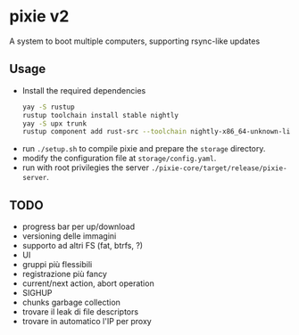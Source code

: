 # pixie v2
A system to boot multiple computers, supporting rsync-like updates

## Usage
* Install the required dependencies
  ```sh
  yay -S rustup
  rustup toolchain install stable nightly
  yay -S upx trunk
  rustup component add rust-src --toolchain nightly-x86_64-unknown-linux-gnu
  ```
* run `./setup.sh` to compile pixie and prepare the `storage` directory.
* modify the configuration file at `storage/config.yaml`.
* run with root privilegies the server `./pixie-core/target/release/pixie-server`.

## TODO
* progress bar per up/download
* versioning delle immagini
* supporto ad altri FS (fat, btrfs, ?)
* UI
* gruppi più flessibili
* registrazione più fancy
* current/next action, abort operation
* SIGHUP
* chunks garbage collection
* trovare il leak di file descriptors
* trovare in automatico l'IP per proxy
